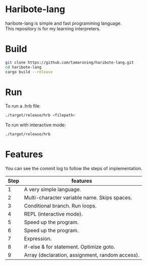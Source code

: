 # Haribote-lang
haribote-lang is simple and fast programming language.  
This repository is for my learning interpreters.  

# Build
```sh
git clone https://github.com/tamaroning/haribote-lang.git
cd haribote-lang
cargo build --release
```

# Run
To run a .hrb file:
``` sh
./target/release/hrb <filepath>
```

To run with interactive mode:
``` sh
./target/release/hrb
```

# Features
You can see the commit log to follow the steps of implementation.  

| Step | features |
| ---- | ---- |
| 1 | A very simple language. |
| 2 | Multi-character variable name. Skips spaces. |
| 3 | Conditional branch. Run loops. |
| 4 | REPL (interactive mode). |
| 5 | Speed up the program. |
| 6 | Speed up the program. |
| 7 | Expression. |
| 8 | if-else & for statement. Optimize goto. |
| 9 | Array (declaration, assignment, random access). |
